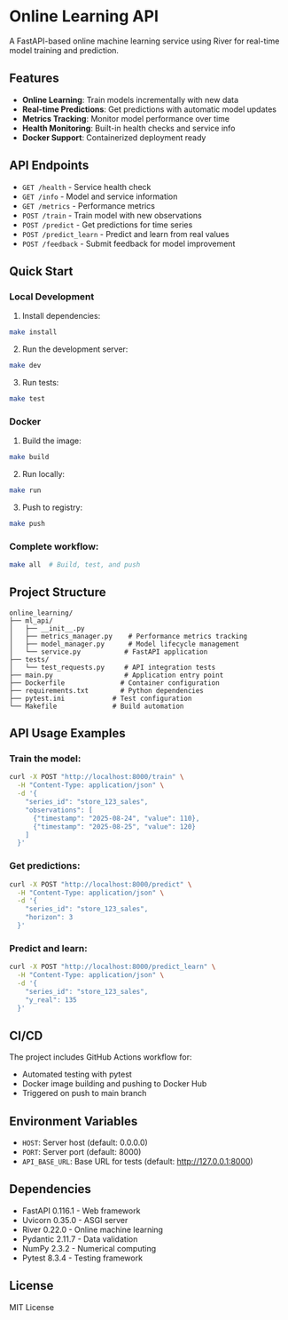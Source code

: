 # Online Learning API

A FastAPI-based online machine learning service using River for real-time model training and prediction.

## Features

- **Online Learning**: Train models incrementally with new data
- **Real-time Predictions**: Get predictions with automatic model updates
- **Metrics Tracking**: Monitor model performance over time
- **Health Monitoring**: Built-in health checks and service info
- **Docker Support**: Containerized deployment ready

## API Endpoints

- `GET /health` - Service health check
- `GET /info` - Model and service information
- `GET /metrics` - Performance metrics
- `POST /train` - Train model with new observations
- `POST /predict` - Get predictions for time series
- `POST /predict_learn` - Predict and learn from real values
- `POST /feedback` - Submit feedback for model improvement

## Quick Start

### Local Development

1. Install dependencies:
```bash
make install
```

2. Run the development server:
```bash
make dev
```

3. Run tests:
```bash
make test
```

### Docker

1. Build the image:
```bash
make build
```

2. Run locally:
```bash
make run
```

3. Push to registry:
```bash
make push
```

### Complete workflow:
```bash
make all  # Build, test, and push
```

## Project Structure

```
online_learning/
├── ml_api/
│   ├── __init__.py
│   ├── metrics_manager.py    # Performance metrics tracking
│   ├── model_manager.py      # Model lifecycle management
│   └── service.py           # FastAPI application
├── tests/
│   └── test_requests.py     # API integration tests
├── main.py                  # Application entry point
├── Dockerfile              # Container configuration
├── requirements.txt        # Python dependencies
├── pytest.ini            # Test configuration
└── Makefile              # Build automation

```

## API Usage Examples

### Train the model:
```bash
curl -X POST "http://localhost:8000/train" \
  -H "Content-Type: application/json" \
  -d '{
    "series_id": "store_123_sales",
    "observations": [
      {"timestamp": "2025-08-24", "value": 110},
      {"timestamp": "2025-08-25", "value": 120}
    ]
  }'
```

### Get predictions:
```bash
curl -X POST "http://localhost:8000/predict" \
  -H "Content-Type: application/json" \
  -d '{
    "series_id": "store_123_sales",
    "horizon": 3
  }'
```

### Predict and learn:
```bash
curl -X POST "http://localhost:8000/predict_learn" \
  -H "Content-Type: application/json" \
  -d '{
    "series_id": "store_123_sales",
    "y_real": 135
  }'
```

## CI/CD

The project includes GitHub Actions workflow for:
- Automated testing with pytest
- Docker image building and pushing to Docker Hub
- Triggered on push to main branch

## Environment Variables

- `HOST`: Server host (default: 0.0.0.0)
- `PORT`: Server port (default: 8000)
- `API_BASE_URL`: Base URL for tests (default: http://127.0.0.1:8000)

## Dependencies

- FastAPI 0.116.1 - Web framework
- Uvicorn 0.35.0 - ASGI server
- River 0.22.0 - Online machine learning
- Pydantic 2.11.7 - Data validation
- NumPy 2.3.2 - Numerical computing
- Pytest 8.3.4 - Testing framework

## License

MIT License